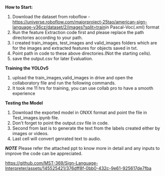 ****How to Start:****

1. Download the dataset from roboflow - https://universe.roboflow.com/majorproject-25tao/american-sign-language-v36cz/dataset/2/images?split=train​ in Pascal-Voc(.xml) format
2. Run the feature Extraction code first and please replace the path directories according to your path.
3. I created train_images, test_images and valid_images folders which are for the images and extracted features for objects saved in txt.
4. Point path in code to these above directories.(Not the starting cells).
3. save the output.csv for later Evaluation.

****Training the YOLOv5****

1. upload the train_images,valid_images in drive and open the collaboratory file and run the following commands.
2. It took me 11 hrs for training, you can use collab pro to have a smooth experience



****Testing the Model****

1. Download the exported model in ONXX format and point the file in Test_images.ipynb file.
2. Don't forget to point the output.csv file in code.
3. Second from last is to generate the text from the labels created either by images or videos.
4. Last cell will convert genrated text to audio.  

***NOTE***
Please refer the attached ppt to know more in detail and any inputs to improve the code can be appreciated.

https://github.com/MST-369/Sign-Language-Interpreter/assets/145525421/376dff8f-0bb0-432c-9e61-925617de7fba

